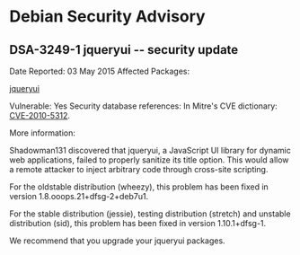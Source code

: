 
Debian Security Advisory
========================


DSA-3249-1 jqueryui -- security update
--------------------------------------



Date Reported:
03 May 2015
Affected Packages:

[jqueryui](https://packages.debian.org/src:jqueryui)

Vulnerable:
Yes
Security database references:
In Mitre's CVE dictionary: [CVE-2010-5312](https://security-tracker.debian.org/tracker/CVE-2010-5312).  

More information:

Shadowman131 discovered that jqueryui, a JavaScript UI library for
dynamic web applications, failed to properly sanitize its title
option. This would allow a remote attacker to inject arbitrary code
through cross-site scripting.


For the oldstable distribution (wheezy), this problem has been fixed
in version 1.8.ooops.21+dfsg-2+deb7u1.


For the stable distribution (jessie), testing distribution (stretch)
and unstable distribution (sid), this problem has been fixed in
version 1.10.1+dfsg-1.


We recommend that you upgrade your jqueryui packages.






